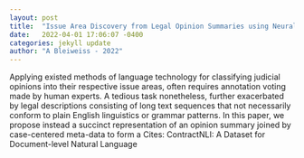 ```yaml
---
layout: post
title:  "Issue Area Discovery from Legal Opinion Summaries using Neural Text Processing"
date:   2022-04-01 17:06:07 -0400
categories: jekyll update
author: "A Bleiweiss - 2022"
---
```

Applying existed methods of language technology for classifying judicial opinions into their respective issue areas, often requires annotation voting made by human experts. A tedious task nonetheless, further exacerbated by legal descriptions consisting of long text sequences that not necessarily conform to plain English linguistics or grammar patterns. In this paper, we propose instead a succinct representation of an opinion summary joined by case-centered meta-data to form a Cites: ContractNLI: A Dataset for Document-level Natural Language
